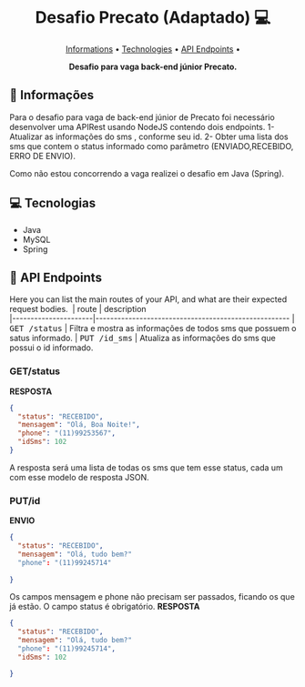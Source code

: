 <h1 align="center" style="font-weight: bold;">Desafio Precato (Adaptado) 💻</h1>

<p align="center">
<a href="#informations">Informations</a> •
<a href="#tech">Technologies</a> • 
<a href="#routes">API Endpoints</a> •
</p>

<p align="center">
    <b>Desafio para vaga back-end júnior Precato.</b>
</p>

<h2 id="informations">🎯 Informações</h2>

Para o desafio para vaga de back-end júnior de Precato foi necessário desenvolver uma APIRest usando NodeJS contendo dois endpoints.
1- Atualizar as informações do sms , conforme seu id. 
2- Obter uma lista dos sms que contem o status informado como parâmetro (ENVIADO,RECEBIDO, ERRO DE ENVIO).

Como não estou concorrendo a vaga realizei o desafio em Java (Spring).

<h2 id="technologies">💻 Tecnologias</h2>

- Java
- MySQL
- Spring

<h2 id="routes">📍 API Endpoints</h2>

Here you can list the main routes of your API, and what are their expected request bodies.
​
| route               | description                                          
|----------------------|-----------------------------------------------------
| <kbd>GET /status</kbd>     | Filtra e mostra as informações de todos sms que possuem o satus informado.
| <kbd>PUT /id_sms</kbd>     | Atualiza as informações do sms que possui o id informado.

<h3 id="get-auth-detail">GET/status</h3>

**RESPOSTA**
```json
{
  "status": "RECEBIDO",
  "mensagem": "Olá, Boa Noite!",
  "phone": "(11)99253567",
  "idSms": 102
}
```
A resposta será uma lista de todas os sms que tem esse status, cada um com esse modelo de resposta JSON.
<h3 id="post-auth-detail">PUT/id</h3>

**ENVIO**
```json
{
  "status": "RECEBIDO",
  "mensagem": "Olá, tudo bem?"
  "phone": "(11)99245714"
   
}
```
Os campos mensagem e phone não precisam ser passados, ficando os que já estão. O campo status é obrigatório.
**RESPOSTA**
```json
{
  "status": "RECEBIDO",
  "mensagem": "Olá, tudo bem?"
  "phone": "(11)99245714",
  "idSms": 102

}
```


